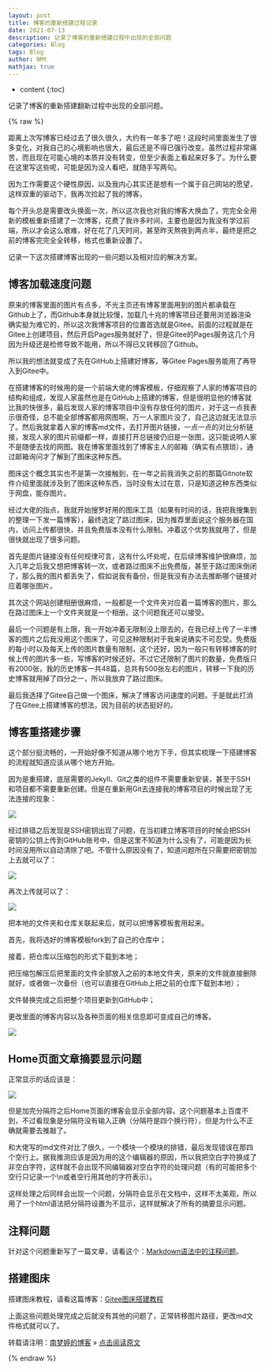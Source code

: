 ```yaml
---
layout: post
title: 博客的重新搭建过程记录
date: 2021-07-13
description: 记录了博客的重新搭建过程中出现的全部问题  
categories: Blog  
tags: Blog  
author: NMt
mathjax: true
---
```


* content
{:toc}

记录了博客的重新搭建翻新过程中出现的全部问题。  

<div style='display: none'>
@@@@
</div>





{% raw %}

距离上次写博客已经过去了很久很久，大约有一年多了吧！这段时间里面发生了很多变化，对我自己的心境影响也很大，最后还是不得已强行改变。虽然过程非常痛苦，而且现在可能心境的本质并没有转变，但至少表面上看起来好多了。为什么要在这里写这些呢，可能是因为没人看吧，就随手写两句。  

因为工作需要这个硬性原因，以及我内心其实还是想有一个属于自己网站的愿望，这样双重的驱动下，我再次捡起了我的博客。  

每个开头总是需要改头换面一次，所以这次我也对我的博客大换血了，完完全全用新的模板重新搭建了一次博客，花费了我许多时间，主要也是因为我没有学过前端，所以才会这么艰难，好在花了几天时间，甚至昨天熬夜到两点半，最终是把之前的博客完完全全转移，格式也重新设置了。  

记录一下这次搭建博客出现的一些问题以及相对应的解决方案。  

## 博客加载速度问题  

原来的博客里面的图片有点多，不光主页还有博客里面用到的图片都承载在Github上了，而Github本身就比较慢，加载几十兆的博客项目还要用浏览器渲染确实挺为难它的，所以这次我博客项目的位置首选就是Gitee。前面的过程就是在Gitee上创建项目，然后开启Pages服务就好了，但是Gitee的Pages服务这几个月因为升级还是检修导致不能用，所以不得已又转移回了Github。  

所以我的想法就变成了先在GitHub上搭建好博客，等Gitee Pages服务能用了再导入到Gitee中。  

在搭建博客的时候用的是一个前端大佬的博客模板，仔细观察了人家的博客项目的结构和组成，发现人家虽然也是在GitHub上搭建的博客，但是很明显他的博客就比我的快很多，最后发现人家的博客项目中没有存放任何的图片，对于这一点我表示很奇怪，总不能全部博客都用网图啊，万一人家图片没了，自己这边就无法显示了。然后我就拿着人家的博客md文件，去打开图片链接，一点一点的对比分析链接，发现人家的图片前缀都一样，直接打开总链接仍旧是一张图，这只能说明人家不是随便去找的网图。我在博客里面找到了博客主人的邮箱（确实有点猥琐），通过邮箱询问才了解到了图床这种东西。  

图床这个概念其实也不是第一次接触到，在一年之前我消失之前的那篇Gitnote软件介绍里面就涉及到了图床这种东西，当时没有太过在意，只是知道这种东西类似于网盘，能存图片。  

经过大佬的指点，我就开始搜罗好用的图床工具（如果有时间的话，我把我搜集到的整理一下发一篇博客），最终选定了路过图床，因为推荐里面说这个服务器在国内，访问上传都很快，并且免费版本没有什么限制。冲着这个优势我就用了，但是很快就出现了很多问题。  

首先是图片链接没有任何规律可言，这有什么坏处呢，在后续博客维护很麻烦，加入几年之后我又想把博客转一次，或者路过图床不出免费版，甚至于路过图床倒闭了，那么我的图片都丢失了，假如说我有备份，但是我没有办法去推断哪个链接对应着哪张图片。  

其次这个网站创建相册很麻烦，一般都是一个文件夹对应着一篇博客的图片，那么在路过图床上一个文件夹就是一个相册。这个问题我还可以接受。  

最后一个问题是有上限，我一开始冲着无限制没上限去的，在我已经上传了一半博客的图片之后我没用这个图床了，可见这种限制对于我来说确实不可忍受。免费版的每小时以及每天上传的图片数量有限制，这个还好，因为一般只有转移博客的时候上传的图片多一些，写博客的时候还好。不过它还限制了图片的数量，免费版只有2000张，我的历史博客一共48篇，总共有500张左右的图片，转移一下我的历史博客就用掉了四分之一，所以我放弃了路过图床。  

最后我选择了Gitee自己做一个图床，解决了博客访问速度的问题。于是就此打消了在Gitee上搭建博客的想法，因为目前的状态挺好的。  
## 博客重搭建步骤  

这个部分挺流畅的，一开始好像不知道从哪个地方下手，但其实梳理一下搭建博客的流程就知道应该从哪个地方开始。  

因为是重搭建，底层需要的Jekyll、Git之类的组件不需要重新安装，甚至于SSH和项目都不需要重新创建。但是在重新用Git去连接我的博客项目的时候出现了无法连接的现象：  

![][pt_01]

经过排错之后发现是SSH密钥出现了问题，在当初建立博客项目的时候会把SSH密钥的公钥上传到GitHub账号中，但是这里不知道为什么没有了，可能是因为长时间没用所以自动清除了吧。不管什么原因没有了，知道问题所在只需要把密钥加上去就可以了：  

![][pt_02]  

再次上传就可以了：  

![][pt_03]  

把本地的文件夹和仓库关联起来后，就可以把博客模板套用起来。  

首先，我将选好的博客模板fork到了自己的仓库中；  

接着，把仓库以压缩包的形式下载到本地；  

把压缩包解压后把里面的文件全部放入之前的本地文件夹，原来的文件就直接删除就好，或者做一次备份（也可以直接在GitHub上把之前的仓库下载到本地）；  

文件替换完成之后把整个项目更新到GitHub中；  

更改里面的博客内容以及各种页面的相关信息即可变成自己的博客。  

![][pt_05]

## Home页面文章摘要显示问题  

正常显示的话应该是：  

![][pt_04]  

但是加完分隔符之后Home页面的博客会显示全部内容。这个问题基本上百度不到，不过看现象是分隔符没有输入正确（分隔符是四个换行符），但是为什么不正确就需要去推敲了。  

和大佬写的md文件对比了很久，一个模块一个模块的排错，最后发现错误在那四个空行上。据我推测应该是因为用的这个编辑器的原因，所以我把空白字符换成了非空白字符，这样就不会出现不同编辑器对空白字符的处理问题（有的可能把多个空行只记录一个\n或者空行用其他的字符表示）。  

这样处理之后同样会出现一个问题，分隔符会显示在文档中，这样不太美观，所以用了一个html语法把分隔符设置为不显示，这样就解决了所有的摘要显示问题。  

##  注释问题  

针对这个问题重新写了一篇文章，请看这个：[Markdown语法中的注释问题][link_01]。

## 搭建图床  

搭建图床教程，请看这篇博客：[Gitee图床搭建教程][link_02]

上面这些问题处理完成之后就没有其他的问题了，正常转移图片路径，更改md文件格式就可以了。  


转载请注明：[南梦婷的博客](https://norah2.github.io) » [点击阅读原文](https://norah2.github.io/2021/07/13/Blog_Rebuild/) 

<!--本文用到的链接-->

[pt_01]: https://nora-blogimg.oss-cn-hangzhou.aliyuncs.com/BlogImage/49_Blog_Rebuild/01.png
[pt_02]: https://nora-blogimg.oss-cn-hangzhou.aliyuncs.com/BlogImage/49_Blog_Rebuild/02.png
[pt_03]: https://nora-blogimg.oss-cn-hangzhou.aliyuncs.com/BlogImage/49_Blog_Rebuild/03.png
[pt_04]: https://nora-blogimg.oss-cn-hangzhou.aliyuncs.com/BlogImage/49_Blog_Rebuild/04.png
[pt_05]: https://nora-blogimg.oss-cn-hangzhou.aliyuncs.com/BlogImage/49_Blog_Rebuild/05.jpg

[link_01]: https://norah2.github.io/2021/07/14/Annotation/
[link_02]: https://norah2.github.io/2021/07/14/ImageBed/

{% endraw %}
